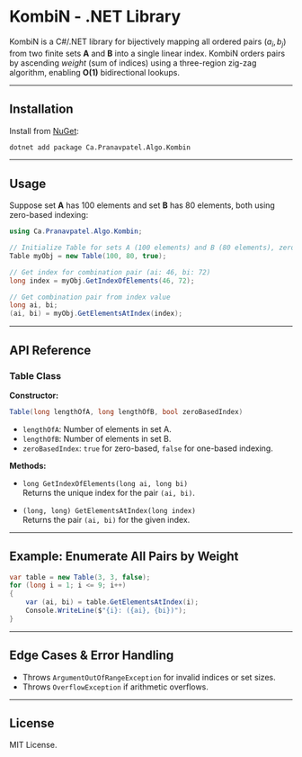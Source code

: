# KombiN - .NET Library

KombiN is a C#/.NET library for bijectively mapping all ordered pairs $(a_i, b_j)$ from two finite sets **A** and **B** into a single linear index. KombiN orders pairs by ascending *weight* (sum of indices) using a three-region zig-zag algorithm, enabling **O(1)** bidirectional lookups.

---

## Installation

Install from [NuGet](https://www.nuget.org/packages/Ca.Pranavpatel.Algo.Kombin):

```sh
dotnet add package Ca.Pranavpatel.Algo.Kombin
```

---

## Usage

Suppose set **A** has 100 elements and set **B** has 80 elements, both using zero-based indexing:

```csharp
using Ca.Pranavpatel.Algo.Kombin;

// Initialize Table for sets A (100 elements) and B (80 elements), zero-based indexing
Table myObj = new Table(100, 80, true);

// Get index for combination pair (ai: 46, bi: 72)
long index = myObj.GetIndexOfElements(46, 72);

// Get combination pair from index value
long ai, bi;
(ai, bi) = myObj.GetElementsAtIndex(index);
```

---

## API Reference

### Table Class

**Constructor:**
```csharp
Table(long lengthOfA, long lengthOfB, bool zeroBasedIndex)
```
- `lengthOfA`: Number of elements in set A.
- `lengthOfB`: Number of elements in set B.
- `zeroBasedIndex`: `true` for zero-based, `false` for one-based indexing.

**Methods:**
- `long GetIndexOfElements(long ai, long bi)`  
  Returns the unique index for the pair `(ai, bi)`.

- `(long, long) GetElementsAtIndex(long index)`  
  Returns the pair `(ai, bi)` for the given index.

---

## Example: Enumerate All Pairs by Weight

```csharp
var table = new Table(3, 3, false);
for (long i = 1; i <= 9; i++)
{
    var (ai, bi) = table.GetElementsAtIndex(i);
    Console.WriteLine($"{i}: ({ai}, {bi})");
}
```

---

## Edge Cases & Error Handling

- Throws `ArgumentOutOfRangeException` for invalid indices or set sizes.
- Throws `OverflowException` if arithmetic overflows.

---

## License

MIT License.